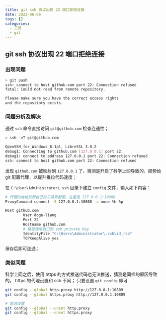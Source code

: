 ```yaml
---
title: git ssh 协议出现 22 端口拒绝连接
date: 2022-06-06
tags: []
categories:
  - 工具
  - git
---
```


## git ssh 协议出现 22 端口拒绝连接

### 出现问题

```BASH
> git push
ssh: connect to host github.com port 22: Connection refused
fatal: Could not read from remote repository.

Please make sure you have the correct access rights
and the repository exists.
```

### 问题分析及解决

通过 `ssh` 命令直接访问 `git@github.com` 检查连通性；

```BASH
> ssh -vT git@github.com

OpenSSH_for_Windows_8.1p1, LibreSSL 3.0.2
debug1: Connecting to github.com [127.0.0.1] port 22.
debug1: connect to address 127.0.0.1 port 22: Connection refused
ssh: connect to host github.com port 22: Connection refused
```

发现 `github.com` 被映射到 `127.0.0.1` 了，猜测是开启了科学上网导致的，顺势给 git 配置代理，以提升推拉代码速度；

在 `C:\User\Administrator\.ssh` 目录下建立 `config` 文件，输入如下内容：

```BASH
# 代理的地址按照自己的工具来配置，这里是 127.0.0.1:10808
ProxyCommand connect -S 127.0.0.1:10808 -a none %h %p

Host github.com
        User doge-liang
        Port 22
        Hostname github.com
        # 路径使用自己的 ssh private key
        IdentityFile "C:\Users\Administrator\.ssh\id_rsa"
        TCPKeepAlive yes
```

保存后即可连通；

### 类似问题

科学上网之后，使用 https 的方式推送代码也无法推送，猜测是同样的原因导致的。 https 的代理设置和 ssh 不同；
只要设置 `git config` 即可

```BASH
git config --global http.proxy http://127.0.0.1:10809
git config --global https.proxy http://127.0.0.1:10809

# 取消设置
git config --global --unset http.proxy
git config --global --unset https.proxy
```
